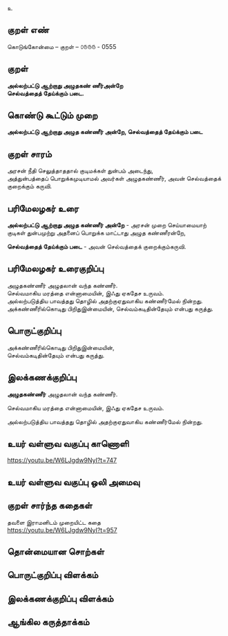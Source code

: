 உ

## குறள் எண் 

கொடுங்கோன்மை  – குறள் – ௦௫௫௫ - 0555  

## குறள் 

**அல்லற்பட்டு ஆற்றாது அழுதகண் ணீர்அன்றே  
செல்வத்தைத் தேய்க்கும் படை.**  

## கொண்டு கூட்டும் முறை

**அல்லற்பட்டு ஆற்றாது அழுத கண்ணீர் அன்றே, செல்வத்தைத் தேய்க்கும் படை**

## குறள் சாரம் 

அரசன் நீதி செலுத்தாததால் குடிமக்கள் துன்பம் அடைந்து,  
அத்துன்பத்தைப் பொறுக்கமுடியாமல் அவர்கள் அழுதகண்ணீர், அவன் செல்வத்தைக் குறைக்கும் கருவி.  

## பரிமேலழகர் உரை

**அல்லற்பட்டு ஆற்றாது அழுத கண்ணீர் அன்றே** - அரசன் முறை செய்யாமையாற் குடிகள் துன்பமுற்று அதனைப் பொறுக்க மாட்டாது அழுத கண்ணீரன்றே,  

**செல்வத்தைத் தேய்க்கும் படை** - அவன் செல்வத்தைக் குறைக்கும்கருவி.  

## பரிமேலழகர் உரைகுறிப்பு   

அழுதகண்ணீர் அழுதலான் வந்த கண்ணீர்.  
செல்வமாகிய மரத்தை என்னாமையின், இஃது ஏகதேச உருவம்.  
அல்லற்படுத்திய பாவத்தது தொழில் அதற்குஏதுவாகிய கண்ணீர்மேல் நின்றது.  
அக்கண்ணீரில்கொடிது பிறிதுஇன்மையின், செல்வம்கடிதின்தேயும் என்பது கருத்து.  

## பொருட்குறிப்பு 

அக்கண்ணீரில்கொடிது பிறிதுஇன்மையின்,   
செல்வம்கடிதின்தேயும் என்பது கருத்து. 

## இலக்கணக்குறிப்பு  

**அழுதகண்ணீர்** அழுதலான் வந்த கண்ணீர்.  

செல்வமாகிய மரத்தை என்னாமையின், இஃது ஏகதேச உருவம்.  

அல்லற்படுத்திய பாவத்தது தொழில் அதற்குஏதுவாகிய கண்ணீர்மேல் நின்றது.  

## உயர் வள்ளுவ வகுப்பு காணொளி

https://youtu.be/W6LJgdw9NyI?t=747 

## உயர் வள்ளுவ வகுப்பு ஒலி அமைவு 

 
## குறள் சார்ந்த கதைகள் 

தவளை இராமனிடம் முறையிட்ட கதை  
https://youtu.be/W6LJgdw9NyI?t=957 

## தொன்மையான சொற்கள்


## பொருட்குறிப்பு விளக்கம்


## இலக்கணக்குறிப்பு விளக்கம்


## ஆங்கில கருத்தாக்கம் 


